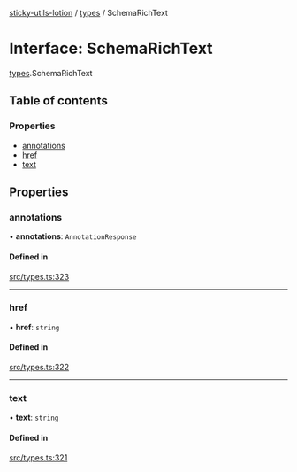 [sticky-utils-lotion](../README.md) / [types](../modules/types.md) / SchemaRichText

# Interface: SchemaRichText

[types](../modules/types.md).SchemaRichText

## Table of contents

### Properties

- [annotations](types.SchemaRichText.md#annotations)
- [href](types.SchemaRichText.md#href)
- [text](types.SchemaRichText.md#text)

## Properties

### annotations

• **annotations**: `AnnotationResponse`

#### Defined in

[src/types.ts:323](https://github.com/sticky/sticky-utils-lotion/blob/7bb5b11/src/types.ts#L323)

___

### href

• **href**: `string`

#### Defined in

[src/types.ts:322](https://github.com/sticky/sticky-utils-lotion/blob/7bb5b11/src/types.ts#L322)

___

### text

• **text**: `string`

#### Defined in

[src/types.ts:321](https://github.com/sticky/sticky-utils-lotion/blob/7bb5b11/src/types.ts#L321)
